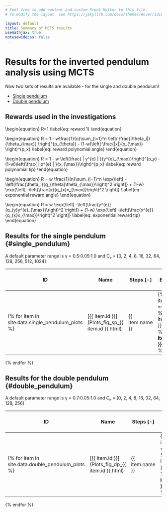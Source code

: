 ```yaml
---
# Feel free to add content and custom Front Matter to this file.
# To modify the layout, see https://jekyllrb.com/docs/themes/#overriding-theme-defaults

layout: default
title: Summary of MCTS results
usemathjax: true
notusewidecss: false
---
```


# Results for the inverted pendulum analysis using MCTS

Now two sets of results are available - for the single and double pendulum!

 - [Single pendulum](#single_pendulum)
 - [Double pendulum](#double_pendulum)

## Rewards used in the investigations

\begin{equation}
    R=1
    \label{eq: reward 1}
\end{equation}

\begin{equation}
    R = 1 - w\frac{1}{n}\sum_{i=1}^n \left( \frac{|\theta_i|}{\theta_{\max}} \right)^{p_{\theta}} - (1-w)\left( \frac{|x|}{x_{\max}} \right)^{p_x}
    \label{eq: reward polynomial angle}
\end{equation}

\begin{equation}
    R = 1 - w \left(\frac{ | y^{e} | }{y^{e}_{\max}}\right)^{p_y} - (1-w)\left(\frac{ | x^{e} | }{x\_{\max}}\right)^{p_x}
    \label{eq: reward polynomial tip}
\end{equation}

\begin{equation}
    R =
    w \frac{1}{n}\sum_{i=1}^n
    \exp{\left[
            -\left(\frac{\theta_i}{q_{\theta}\theta_{\max}}\right)^2
            \right]}
    + (1-w) \exp{\left[ -\left(\frac{x}{q_{x}x_{\max}}\right)^2 \right]}
    \label{eq: exponential reward angle}
\end{equation}

\begin{equation}
    R = w \exp{\left[ -\left(\frac{y^{e}}{q_{y}y^{e}\_{\max}}\right)^2 \right]}
    + (1-w) \exp{\left[ -\left(\frac{x^{e}}{q_{x}x\_{\max}}\right)^2 \right]}
    \label{eq: exponential reward tip}
\end{equation}

## Results for the single pendulum {#single_pendulum}

A default parameter range is γ = 0.5:0.05:1.0 and Cₚ = [0, 2, 4, 8, 16, 32, 64, 128, 256, 512, 1024]

| ID   | Name  | Steps \[-\] | Equation | \\(w\\) | \\(p_\theta\\) or \\(p_y\\) | \\(p_x\\) | \\(q_\theta\\) or \\(q_y\\) | \\(q_x\\) |
| ---- | ----- | ----------- | -------- | ----- | ----------------------- | ------- | ----------------------- | ------- |
{% for item in site.data.single_pendulum_plots %} | [{{ item.id }}](Plots_fig_sp_{{ item.id }}.html) | {{ item.name }} | {% if item.steps == "200" %} {{ item.steps }} {% else %} **{{ item.steps }}** {% endif %} | {{ item.equation }} | {{ item.w }} | {{ item.p_theta }} | {{ item.p_x }} | {{ item.q_theta }} | {{ item.q_x }} |
{% endfor %}

## Results for the double pendulum {#double_pendulum}

A default parameter range is γ = 0.7:0.05:1.0 and Cₚ = [0, 2, 4, 8, 16, 32, 64, 128, 256]

| ID   | Name  | Steps \[-\] | Equation | \\(w\\) | \\(q_\theta\\) or \\(q_y\\) | \\(q_x\\) |
| ---- | ----- | ----------- | -------- | ------- | --------------------------- | --------- |
{% for item in site.data.double_pendulum_plots %} | [{{ item.id }}](Plots_fig_dp_{{ item.id }}.html) | {{ item.name }} | {% if item.steps == "200" %} {{ item.steps }} {% else %} **{{ item.steps }}** {% endif %} | {{ item.equation }} | {{ item.w }} | {{ item.q_theta }} | {{ item.q_x }} |
{% endfor %}
